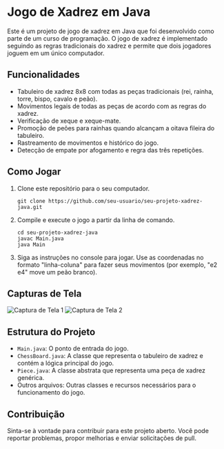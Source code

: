 # Jogo de Xadrez em Java

Este é um projeto de jogo de xadrez em Java que foi desenvolvido como parte de um curso de programação. O jogo de xadrez é implementado seguindo as regras tradicionais do xadrez e permite que dois jogadores joguem em um único computador.

## Funcionalidades

- Tabuleiro de xadrez 8x8 com todas as peças tradicionais (rei, rainha, torre, bispo, cavalo e peão).
- Movimentos legais de todas as peças de acordo com as regras do xadrez.
- Verificação de xeque e xeque-mate.
- Promoção de peões para rainhas quando alcançam a oitava fileira do tabuleiro.
- Rastreamento de movimentos e histórico do jogo.
- Detecção de empate por afogamento e regra das três repetições.

## Como Jogar

1. Clone este repositório para o seu computador.

   ```
   git clone https://github.com/seu-usuario/seu-projeto-xadrez-java.git
   ```

2. Compile e execute o jogo a partir da linha de comando.

   ```
   cd seu-projeto-xadrez-java
   javac Main.java
   java Main
   ```

3. Siga as instruções no console para jogar. Use as coordenadas no formato "linha-coluna" para fazer seus movimentos (por exemplo, "e2 e4" move um peão branco).

## Capturas de Tela

![Captura de Tela 1](screenshots/screenshot1.png)
![Captura de Tela 2](screenshots/screenshot2.png)

## Estrutura do Projeto

- `Main.java`: O ponto de entrada do jogo.
- `ChessBoard.java`: A classe que representa o tabuleiro de xadrez e contém a lógica principal do jogo.
- `Piece.java`: A classe abstrata que representa uma peça de xadrez genérica.
- Outros arquivos: Outras classes e recursos necessários para o funcionamento do jogo.

## Contribuição

Sinta-se à vontade para contribuir para este projeto aberto. Você pode reportar problemas, propor melhorias e enviar solicitações de pull.
